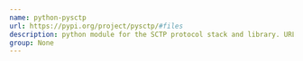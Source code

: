 ```yaml
---
name: python-pysctp
url: https://pypi.org/project/pysctp/#files
description: python module for the SCTP protocol stack and library. URL : https://pypi.org/project/pysctp/#files Groups : None
group: None
---
```

